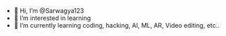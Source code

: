 - 👋 Hi, I’m @Sarwagya123
- 👀 I’m interested in learning
- 🌱 I’m currently learning coding, hacking, AI, ML, AR, Video editing, etc..

<!---
Sarwagya123/Sarwagya123 is a ✨ special ✨ repository because its `README.md` (this file) appears on your GitHub profile.
You can click the Preview link to take a look at your changes.
--->
